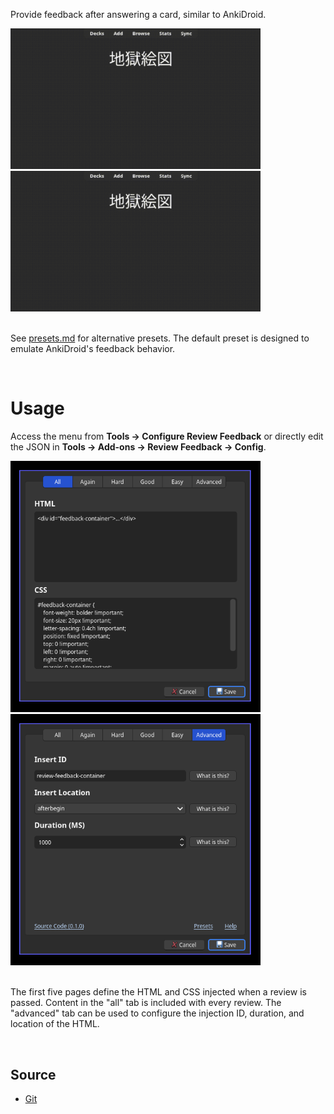 Provide feedback after answering a card, similar to AnkiDroid.

<img src="https://raw.githubusercontent.com/Cyan903/anki-review-feedback/refs/heads/main/docs/assets/showcase/partial.gif" width="400" />
<img src="https://raw.githubusercontent.com/Cyan903/anki-review-feedback/refs/heads/main/docs/assets/showcase/full.gif" width="400" />
<br /> <br />

See [presets.md](https://github.com/Cyan903/anki-review-feedback/blob/main/docs/presets.md) for alternative presets. The default preset is designed to emulate AnkiDroid's feedback behavior.

<br />

# Usage

Access the menu from **Tools -> Configure Review Feedback** or directly edit the JSON in **Tools -> Add-ons -> Review Feedback -> Config**.

<img src="https://raw.githubusercontent.com/Cyan903/anki-review-feedback/refs/heads/main/docs/assets/reviewer.png" width="400" />
<img src="https://raw.githubusercontent.com/Cyan903/anki-review-feedback/refs/heads/main/docs/assets/advanced.png" width="400" />
<br /> <br />

The first five pages define the HTML and CSS injected when a review is passed. Content in the "all" tab is included with every review. The "advanced" tab can be used to configure the injection ID, duration, and location of the HTML.

<br />

## Source

- [Git](https://github.com/Cyan903/anki-review-feedback/)
